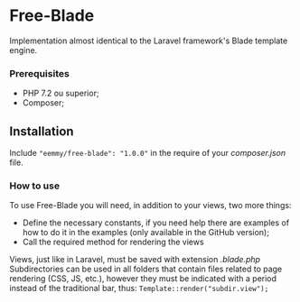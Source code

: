 # Free-Blade
Implementation almost identical to the Laravel framework's Blade template engine.

### Prerequisites
* PHP 7.2 ou superior;
* Composer;

## Installation
Include ```"eemmy/free-blade": "1.0.0"``` in the require of your *composer.json* file.

### How to use
To use Free-Blade you will need, in addition to your views, two more things:

* Define the necessary constants, if you need help there are examples of how to do it in the examples (only available in the GitHub version);
* Call the required method for rendering the views

Views, just like in Laravel, must be saved with extension *.blade.php*
Subdirectories can be used in all folders that contain files related to page rendering (CSS, JS, etc.), however they must be indicated with a period instead of the traditional bar, thus: ```Template::render("subdir.view"); ```
